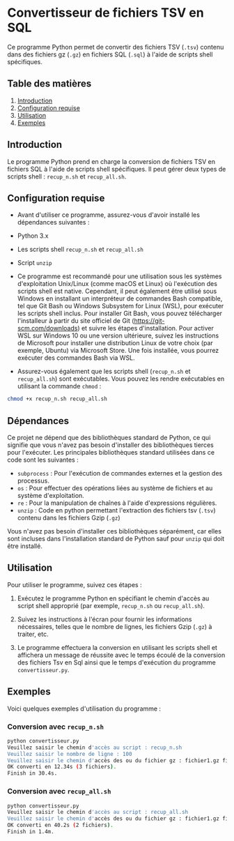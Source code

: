 # Convertisseur de fichiers TSV en SQL

Ce programme Python permet de convertir des fichiers TSV (`.tsv`) contenu dans des fichiers gz (`.gz`)  en fichiers SQL (`.sql`) à l'aide de scripts shell spécifiques.

## Table des matières

1. [Introduction](#introduction)
2. [Configuration requise](#configuration-requise)
3. [Utilisation](#utilisation)
4. [Exemples](#exemples)

## Introduction

Le programme Python prend en charge la conversion de fichiers TSV en fichiers SQL à l'aide de scripts shell spécifiques. Il peut gérer deux types de scripts shell : `recup_n.sh` et `recup_all.sh`.

## Configuration requise
- Avant d'utiliser ce programme, assurez-vous d'avoir installé les dépendances suivantes :
- Python 3.x
- Les scripts shell `recup_n.sh` et `recup_all.sh`
- Script `unzip`

- Ce programme est recommandé pour une utilisation sous les systèmes d'exploitation Unix/Linux (comme macOS et Linux) où l'exécution des scripts shell est native. Cependant, il peut également être utilisé sous Windows en installant un interpréteur de commandes Bash compatible, tel que Git Bash ou Windows Subsystem for Linux (WSL), pour exécuter les scripts shell inclus.
Pour installer Git Bash, vous pouvez télécharger l'installeur à partir du site officiel de Git (https://git-scm.com/downloads) et suivre les étapes d'installation.
Pour activer WSL sur Windows 10 ou une version ultérieure, suivez les instructions de Microsoft pour installer une distribution Linux de votre choix (par exemple, Ubuntu) via Microsoft Store. Une fois installée, vous pourrez exécuter des commandes Bash via WSL.


- Assurez-vous également que les scripts shell (`recup_n.sh` et `recup_all.sh`) sont exécutables. Vous pouvez les rendre exécutables en utilisant la commande `chmod` :

```bash
chmod +x recup_n.sh recup_all.sh
```

## Dépendances

Ce projet ne dépend que des bibliothèques standard de Python, ce qui signifie que vous n'avez pas besoin d'installer des bibliothèques tierces pour l'exécuter. Les principales bibliothèques standard utilisées dans ce code sont les suivantes :

- `subprocess` : Pour l'exécution de commandes externes et la gestion des processus.
- `os` : Pour effectuer des opérations liées au système de fichiers et au système d'exploitation.
- `re` : Pour la manipulation de chaînes à l'aide d'expressions régulières.
- `unzip` : Code en python permettant l'extraction des fichiers tsv (`.tsv`) contenu dans les fichiers Gzip (`.gz`)

Vous n'avez pas besoin d'installer ces bibliothèques séparément, car elles sont incluses dans l'installation standard de Python sauf pour `unzip` qui doit être installé.

 
## Utilisation

Pour utiliser le programme, suivez ces étapes :

1. Exécutez le programme Python en spécifiant le chemin d'accès au script shell approprié (par exemple, `recup_n.sh` ou `recup_all.sh`).

2. Suivez les instructions à l'écran pour fournir les informations nécessaires, telles que le nombre de lignes, les fichiers Gzip (`.gz`) à traiter, etc.

3. Le programme effectuera la conversion en utilisant les scripts shell et affichera un message de réussite avec le temps écoulé de la conversion des fichiers Tsv en Sql ainsi que le temps d'exécution du programme `convertisseur.py`.

## Exemples

Voici quelques exemples d'utilisation du programme :

### Conversion avec `recup_n.sh`

```bash
python convertisseur.py
Veuillez saisir le chemin d'accès au script : recup_n.sh
Veuillez saisir le nombre de ligne : 100
Veuillez saisir le chemin d'accès des ou du fichier gz : fichier1.gz fichier2.gz fichier3.gz
OK converti en 12.34s (3 fichiers).
Finish in 30.4s.
```

### Conversion avec `recup_all.sh`

```bash
python convertisseur.py
Veuillez saisir le chemin d'accès au script : recup_all.sh
Veuillez saisir le chemin d'accès des ou du fichier gz : fichier1.gz fichier2.gz 
OK converti en 40.2s (2 fichiers).
Finish in 1.4m.

